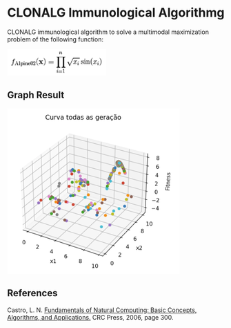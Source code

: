 # CLONALG Immunological Algorithmg

CLONALG immunological algorithm to solve a multimodal maximization problem of the following function:

<img src="./.github/alpine2function.png" alt="alpine 2 function" width="230"/>

## Graph Result

<img src="./.github/result.png" alt="graph result" width="400"/>


## References
Castro, L. N.
[Fundamentals of Natural Computing: Basic Concepts, Algorithms, and Applications.](https://books.google.com.br/books?id=2wTOBQAAQBAJ)
CRC Press, 2006, page 300.